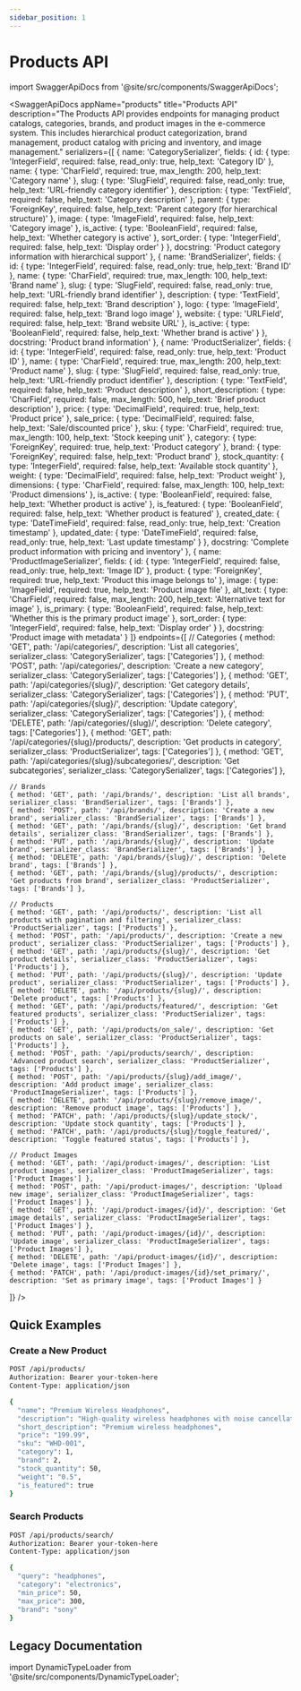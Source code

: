 ```yaml
---
sidebar_position: 1
---
```


# Products API

import SwaggerApiDocs from '@site/src/components/SwaggerApiDocs';

<SwaggerApiDocs 
  appName="products"
  title="Products API"
  description="The Products API provides endpoints for managing product catalogs, categories, brands, and product images in the e-commerce system. This includes hierarchical product categorization, brand management, product catalog with pricing and inventory, and image management."
  serializers={[
    {
      name: 'CategorySerializer',
      fields: {
        id: { type: 'IntegerField', required: false, read_only: true, help_text: 'Category ID' },
        name: { type: 'CharField', required: true, max_length: 200, help_text: 'Category name' },
        slug: { type: 'SlugField', required: false, read_only: true, help_text: 'URL-friendly category identifier' },
        description: { type: 'TextField', required: false, help_text: 'Category description' },
        parent: { type: 'ForeignKey', required: false, help_text: 'Parent category (for hierarchical structure)' },
        image: { type: 'ImageField', required: false, help_text: 'Category image' },
        is_active: { type: 'BooleanField', required: false, help_text: 'Whether category is active' },
        sort_order: { type: 'IntegerField', required: false, help_text: 'Display order' }
      },
      docstring: 'Product category information with hierarchical support'
    },
    {
      name: 'BrandSerializer', 
      fields: {
        id: { type: 'IntegerField', required: false, read_only: true, help_text: 'Brand ID' },
        name: { type: 'CharField', required: true, max_length: 100, help_text: 'Brand name' },
        slug: { type: 'SlugField', required: false, read_only: true, help_text: 'URL-friendly brand identifier' },
        description: { type: 'TextField', required: false, help_text: 'Brand description' },
        logo: { type: 'ImageField', required: false, help_text: 'Brand logo image' },
        website: { type: 'URLField', required: false, help_text: 'Brand website URL' },
        is_active: { type: 'BooleanField', required: false, help_text: 'Whether brand is active' }
      },
      docstring: 'Product brand information'
    },
    {
      name: 'ProductSerializer',
      fields: {
        id: { type: 'IntegerField', required: false, read_only: true, help_text: 'Product ID' },
        name: { type: 'CharField', required: true, max_length: 200, help_text: 'Product name' },
        slug: { type: 'SlugField', required: false, read_only: true, help_text: 'URL-friendly product identifier' },
        description: { type: 'TextField', required: false, help_text: 'Product description' },
        short_description: { type: 'CharField', required: false, max_length: 500, help_text: 'Brief product description' },
        price: { type: 'DecimalField', required: true, help_text: 'Product price' },
        sale_price: { type: 'DecimalField', required: false, help_text: 'Sale/discounted price' },
        sku: { type: 'CharField', required: true, max_length: 100, help_text: 'Stock keeping unit' },
        category: { type: 'ForeignKey', required: true, help_text: 'Product category' },
        brand: { type: 'ForeignKey', required: false, help_text: 'Product brand' },
        stock_quantity: { type: 'IntegerField', required: false, help_text: 'Available stock quantity' },
        weight: { type: 'DecimalField', required: false, help_text: 'Product weight' },
        dimensions: { type: 'CharField', required: false, max_length: 100, help_text: 'Product dimensions' },
        is_active: { type: 'BooleanField', required: false, help_text: 'Whether product is active' },
        is_featured: { type: 'BooleanField', required: false, help_text: 'Whether product is featured' },
        created_date: { type: 'DateTimeField', required: false, read_only: true, help_text: 'Creation timestamp' },
        updated_date: { type: 'DateTimeField', required: false, read_only: true, help_text: 'Last update timestamp' }
      },
      docstring: 'Complete product information with pricing and inventory'
    },
    {
      name: 'ProductImageSerializer',
      fields: {
        id: { type: 'IntegerField', required: false, read_only: true, help_text: 'Image ID' },
        product: { type: 'ForeignKey', required: true, help_text: 'Product this image belongs to' },
        image: { type: 'ImageField', required: true, help_text: 'Product image file' },
        alt_text: { type: 'CharField', required: false, max_length: 200, help_text: 'Alternative text for image' },
        is_primary: { type: 'BooleanField', required: false, help_text: 'Whether this is the primary product image' },
        sort_order: { type: 'IntegerField', required: false, help_text: 'Display order' }
      },
      docstring: 'Product image with metadata'
    }
  ]}
  endpoints={[
    // Categories
    { method: 'GET', path: '/api/categories/', description: 'List all categories', serializer_class: 'CategorySerializer', tags: ['Categories'] },
    { method: 'POST', path: '/api/categories/', description: 'Create a new category', serializer_class: 'CategorySerializer', tags: ['Categories'] },
    { method: 'GET', path: '/api/categories/{slug}/', description: 'Get category details', serializer_class: 'CategorySerializer', tags: ['Categories'] },
    { method: 'PUT', path: '/api/categories/{slug}/', description: 'Update category', serializer_class: 'CategorySerializer', tags: ['Categories'] },
    { method: 'DELETE', path: '/api/categories/{slug}/', description: 'Delete category', tags: ['Categories'] },
    { method: 'GET', path: '/api/categories/{slug}/products/', description: 'Get products in category', serializer_class: 'ProductSerializer', tags: ['Categories'] },
    { method: 'GET', path: '/api/categories/{slug}/subcategories/', description: 'Get subcategories', serializer_class: 'CategorySerializer', tags: ['Categories'] },
    
    // Brands
    { method: 'GET', path: '/api/brands/', description: 'List all brands', serializer_class: 'BrandSerializer', tags: ['Brands'] },
    { method: 'POST', path: '/api/brands/', description: 'Create a new brand', serializer_class: 'BrandSerializer', tags: ['Brands'] },
    { method: 'GET', path: '/api/brands/{slug}/', description: 'Get brand details', serializer_class: 'BrandSerializer', tags: ['Brands'] },
    { method: 'PUT', path: '/api/brands/{slug}/', description: 'Update brand', serializer_class: 'BrandSerializer', tags: ['Brands'] },
    { method: 'DELETE', path: '/api/brands/{slug}/', description: 'Delete brand', tags: ['Brands'] },
    { method: 'GET', path: '/api/brands/{slug}/products/', description: 'Get products from brand', serializer_class: 'ProductSerializer', tags: ['Brands'] },
    
    // Products
    { method: 'GET', path: '/api/products/', description: 'List all products with pagination and filtering', serializer_class: 'ProductSerializer', tags: ['Products'] },
    { method: 'POST', path: '/api/products/', description: 'Create a new product', serializer_class: 'ProductSerializer', tags: ['Products'] },
    { method: 'GET', path: '/api/products/{slug}/', description: 'Get product details', serializer_class: 'ProductSerializer', tags: ['Products'] },
    { method: 'PUT', path: '/api/products/{slug}/', description: 'Update product', serializer_class: 'ProductSerializer', tags: ['Products'] },
    { method: 'DELETE', path: '/api/products/{slug}/', description: 'Delete product', tags: ['Products'] },
    { method: 'GET', path: '/api/products/featured/', description: 'Get featured products', serializer_class: 'ProductSerializer', tags: ['Products'] },
    { method: 'GET', path: '/api/products/on_sale/', description: 'Get products on sale', serializer_class: 'ProductSerializer', tags: ['Products'] },
    { method: 'POST', path: '/api/products/search/', description: 'Advanced product search', serializer_class: 'ProductSerializer', tags: ['Products'] },
    { method: 'POST', path: '/api/products/{slug}/add_image/', description: 'Add product image', serializer_class: 'ProductImageSerializer', tags: ['Products'] },
    { method: 'DELETE', path: '/api/products/{slug}/remove_image/', description: 'Remove product image', tags: ['Products'] },
    { method: 'PATCH', path: '/api/products/{slug}/update_stock/', description: 'Update stock quantity', tags: ['Products'] },
    { method: 'PATCH', path: '/api/products/{slug}/toggle_featured/', description: 'Toggle featured status', tags: ['Products'] },
    
    // Product Images
    { method: 'GET', path: '/api/product-images/', description: 'List product images', serializer_class: 'ProductImageSerializer', tags: ['Product Images'] },
    { method: 'POST', path: '/api/product-images/', description: 'Upload new image', serializer_class: 'ProductImageSerializer', tags: ['Product Images'] },
    { method: 'GET', path: '/api/product-images/{id}/', description: 'Get image details', serializer_class: 'ProductImageSerializer', tags: ['Product Images'] },
    { method: 'PUT', path: '/api/product-images/{id}/', description: 'Update image', serializer_class: 'ProductImageSerializer', tags: ['Product Images'] },
    { method: 'DELETE', path: '/api/product-images/{id}/', description: 'Delete image', tags: ['Product Images'] },
    { method: 'PATCH', path: '/api/product-images/{id}/set_primary/', description: 'Set as primary image', tags: ['Product Images'] }
  ]}
/>

## Quick Examples

### Create a New Product

```bash
POST /api/products/
Authorization: Bearer your-token-here
Content-Type: application/json

{
  "name": "Premium Wireless Headphones",
  "description": "High-quality wireless headphones with noise cancellation",
  "short_description": "Premium wireless headphones",
  "price": "199.99",
  "sku": "WHD-001",
  "category": 1,
  "brand": 2,
  "stock_quantity": 50,
  "weight": "0.5",
  "is_featured": true
}
```

### Search Products

```bash
POST /api/products/search/
Authorization: Bearer your-token-here
Content-Type: application/json

{
  "query": "headphones",
  "category": "electronics",
  "min_price": 50,
  "max_price": 300,
  "brand": "sony"
}
```

## Legacy Documentation

import DynamicTypeLoader from '@site/src/components/DynamicTypeLoader';

<DynamicTypeLoader 
  appName="products"
  title="Products App Data Models"
  showAllVariants={false}
/>